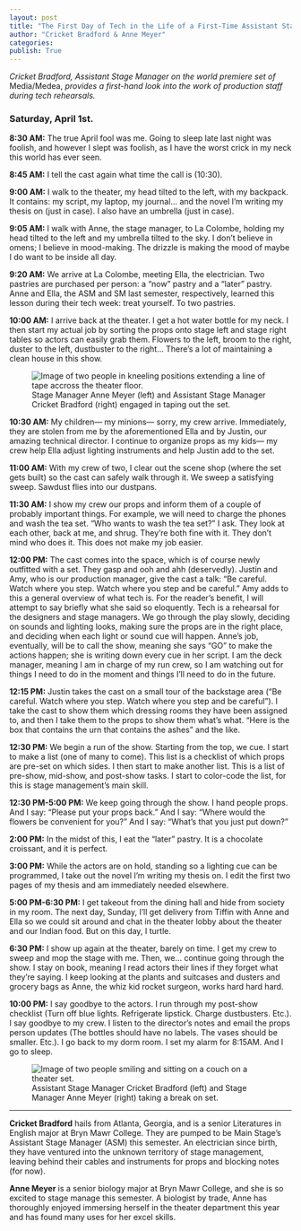 ```yaml
---
layout: post
title: "The First Day of Tech in the Life of a First-Time Assistant Stage Manager"
author: "Cricket Bradford & Anne Meyer"
categories: 
publish: True
---
```


*Cricket Bradford, Assistant Stage Manager on the world premiere set of* Media/Medea, *provides a first-hand look into the work of production staff during tech rehearsals.*

### Saturday, April 1st. 
**8:30 AM:** The true April fool was me. Going to sleep late last night was foolish, and however I slept was foolish, as I have the worst crick in my neck this world has ever seen.

**8:45 AM:** I tell the cast again what time the call is (10:30).

**9:00 AM:** I walk to the theater, my head tilted to the left, with my backpack. It contains: my script, my laptop, my journal… and the novel I’m writing my thesis on (just in case). I also have an umbrella (just in case).

**9:05 AM:** I walk with Anne, the stage manager, to La Colombe, holding my head tilted to the left and my umbrella tilted to the sky. I don’t believe in omens; I believe in mood-making. The drizzle is making the mood of maybe I do want to be inside all day.

**9:20 AM:** We arrive at La Colombe, meeting Ella, the electrician. Two pastries are purchased per person: a “now” pastry and a “later” pastry. Anne and Ella, the ASM and SM last semester, respectively, learned this lesson during their tech week: treat yourself. To two pastries.

**10:00 AM:** I arrive back at the theater. I get a hot water bottle for my neck. I then start my actual job by sorting the props onto stage left and stage right tables so actors can easily grab them. Flowers to the left, broom to the right, duster to the left, dustbuster to the right… There’s a lot of maintaining a clean house in this show.

<figure>
  <img src="{{ site.baseurl }}/assets/images/AnneCricket_Tape.jpg" alt="Image of two people in kneeling positions extending a line of tape accross the theater floor."/>
  <figcaption>Stage Manager Anne Meyer (left) and Assistant Stage Manager Cricket Bradford (right) engaged in taping out the set.</figcaption>
</figure>

**10:30 AM:** My children— my minions— sorry, my crew arrive. Immediately, they are stolen from me by the aforementioned Ella and by Justin, our amazing technical director. I continue to organize props as my kids— my crew help Ella adjust lighting instruments and help Justin add to the set.

**11:00 AM:** With my crew of two, I clear out the scene shop (where the set gets built) so the cast can safely walk through it. We sweep a satisfying sweep. Sawdust flies into our dustpans.

**11:30 AM:** I show my crew our props and inform them of a couple of probably important things. For example, we will need to charge the phones and wash the tea set. “Who wants to wash the tea set?” I ask. They look at each other, back at me, and shrug. They’re both fine with it. They don’t mind who does it. This does not make my job easier.

**12:00 PM:** The cast comes into the space, which is of course newly outfitted with a set. They gasp and ooh and ahh (deservedly). Justin and Amy, who is our production manager, give the cast a talk: “Be careful. Watch where you step. Watch where you step and be careful.” Amy adds to this a general overview of what tech is. For the reader’s benefit, I will attempt to say briefly what she said so eloquently. Tech is a rehearsal for the designers and stage managers. We go through the play slowly, deciding on sounds and lighting looks, making sure the props are in the right place, and deciding when each light or sound cue will happen. Anne’s job, eventually, will be to call the show, meaning she says “GO” to make the actions happen; she is writing down every cue in her script. I am the deck manager, meaning I am in charge of my run crew, so I am watching out for things I need to do in the moment and things I’ll need to do in the future.

**12:15 PM:** Justin takes the cast on a small tour of the backstage area (“Be careful. Watch where you step. Watch where you step and be careful”). I take the cast to show them which dressing rooms they have been assigned to, and then I take them to the props to show them what’s what. “Here is the box that contains the urn that contains the ashes” and the like.

**12:30 PM:** We begin a run of the show. Starting from the top, we cue. I start to make a list (one of many to come). This list is a checklist of which props are pre-set on which sides. I then start to make another list. This is a list of pre-show, mid-show, and post-show tasks. I start to color-code the list, for this is stage management’s main skill.

**12:30 PM-5:00 PM:** We keep going through the show. I hand people props. And I say: “Please put your props back.” And I say: “Where would the flowers be convenient for you?” And I say: “What’s that you just put down?”

**2:00 PM:** In the midst of this, I eat the “later” pastry. It is a chocolate croissant, and it is perfect.

**3:00 PM:** While the actors are on hold, standing so a lighting cue can be programmed, I take out the novel I’m writing my thesis on. I edit the first two pages of my thesis and am immediately needed elsewhere.

**5:00 PM-6:30 PM:** I get takeout from the dining hall and hide from society in my room. The next day, Sunday, I’ll get delivery from Tiffin with Anne and Ella so we could sit around and chat in the theater lobby about the theater and our Indian food. But on this day, I turtle.

**6:30 PM:** I show up again at the theater, barely on time. I get my crew to sweep and mop the stage with me. Then, we… continue going through the show. I stay on book, meaning I read actors their lines if they forget what they’re saying. I keep looking at the plants and suitcases and dusters and grocery bags as Anne, the whiz kid rocket surgeon, works hard hard hard.

**10:00 PM:** I say goodbye to the actors. I run through my post-show checklist (Turn off blue lights. Refrigerate lipstick. Charge dustbusters. Etc.). I say goodbye to my crew. I listen to the director’s notes and email the props person updates (The bottles should have no labels. The vases should be smaller. Etc.). I go back to my dorm room. I set my alarm for 8:15AM. And I go to sleep.

<figure>
  <img src="{{ site.baseurl }}/assets/images/CricketAnne_Couch.jpg" alt="Image of two people smiling and sitting on a couch on a theater set."/>
  <figcaption>Assistant Stage Manager Cricket Bradford (left) and Stage Manager Anne Meyer (right) taking a break on set.</figcaption>
</figure>

---

**Cricket Bradford** hails from Atlanta, Georgia, and is a senior Literatures in English major at Bryn Mawr College. They are pumped to be Main Stage’s Assistant Stage Manager (ASM) this semester. An electrician since birth, they have ventured into the unknown territory of stage management, leaving behind their cables and instruments for props and blocking notes (for now).

**Anne Meyer** is a senior biology major at Bryn Mawr College, and she is so excited to stage manage this semester. A biologist by trade, Anne has thoroughly enjoyed immersing herself in the theater department this year and has found many uses for her excel skills.

